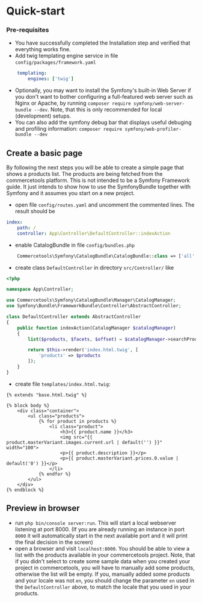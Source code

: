 # Quick-start

### Pre-requisites

* You have successfully completed the Installation step and verified that everything works fine.
* Add twig templating engine service in file `config/packages/framework.yaml`
```yaml
    templating:
        engines: ['twig']
```
* Optionally, you may want to install the Symfony's built-in Web Server if you don't want
to bother configuring a full-featured web server such as Nginx or Apache, by running
`composer require symfony/web-server-bundle --dev`. Note, that this is only recommended
for local (development) setups.
* You can also add the symfony debug bar that displays useful debuging and profiling information:
`composer require symfony/web-profiler-bundle --dev`



## Create a basic page

By following the next steps you will be able to create a simple page that shows a products list.
The products are being fetched from the commercetools platform. This is not intended to be
a Symfony Framework guide. It just intends to show how to use the SymfonyBundle together
with Symfony and it assumes you start on a new project.

* open file `config/routes.yaml` and uncomment the commented lines. The result should be
```yaml
index:
    path: /
    controller: App\Controller\DefaultController::indexAction
```

* enable CatalogBundle in file `config/bundles.php`
```php
    Commercetools\Symfony\CatalogBundle\CatalogBundle::class => ['all' => true],
```

* create class `DefaultController` in directory `src/Controller/` like

```php
<?php

namespace App\Controller;

use Commercetools\Symfony\CatalogBundle\Manager\CatalogManager;
use Symfony\Bundle\FrameworkBundle\Controller\AbstractController;

class DefaultController extends AbstractController
{
    public function indexAction(CatalogManager $catalogManager)
    {
        list($products, $facets, $offset) = $catalogManager->searchProducts('en');

        return $this->render('index.html.twig', [
            'products' => $products
        ]);
    }
}
```
* create file `templates/index.html.twig`:

```twig
{% extends "base.html.twig" %}

{% block body %}
    <div class="container">
        <ul class="products">
            {% for product in products %}
                <li class="product">
                    <h3>{{ product.name }}</h3>
                    <img src="{{ product.masterVariant.images.current.url | default('') }}" width="100">
                    <p>{{ product.description }}</p>
                    <p>{{ product.masterVariant.prices.0.value | default('0') }}</p>
                </li>
            {% endfor %}
        </ul>
    </div>
{% endblock %}
```


## Preview in browser

* run `php bin/console server:run`. This will start a local webserver listening at port 8000.
(If you are already running an instance in port `8000` it will automatically start in the
next available port and it will print the final decision in the screen)
* open a browser and visit `localhost:8000`. You should be able to view a list with the products
available in your commercetools project. Note, that if you didn't select to create some sample data when you
created your project in commercetools, you will have to manually add some products, otherwise
the list will be empty. If you, manually added some products and your locale was not `en`,
you should change the parameter `en` used in the `DefaultController` above, to match the
locale that you used in your products.


